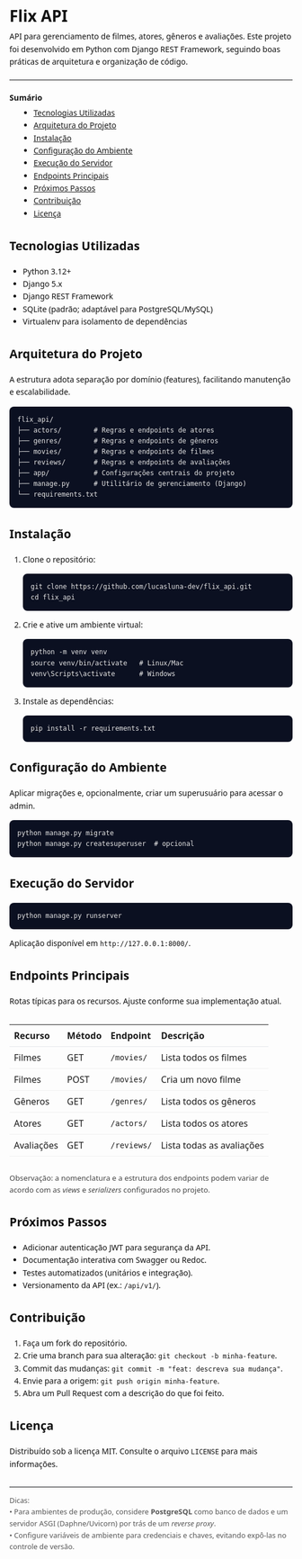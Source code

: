 <!-- README rendered as HTML for GitHub (works inside README.md). No emojis; clean, professional formatting. -->
<div id="readme" style="font-family: system-ui, -apple-system, Segoe UI, Roboto, Helvetica, Arial, sans-serif; line-height: 1.6; color: #111;">
  <h1 style="margin-bottom: 0.2rem;">Flix API</h1>
  <p style="margin-top: 0; max-width: 900px;">
    API para gerenciamento de filmes, atores, gêneros e avaliações. Este projeto foi desenvolvido em Python com Django REST Framework, seguindo boas práticas de arquitetura e organização de código.
  </p>

  <hr style="border: 0; border-top: 1px solid #e5e7eb; margin: 1.25rem 0;" />

  <!-- Sumário -->
  <nav aria-label="Sumário" style="margin: 1rem 0 1.5rem;">
    <strong>Sumário</strong>
    <ul style="margin: 0.25rem 0 0 1.2rem;">
      <li><a href="#tecnologias">Tecnologias Utilizadas</a></li>
      <li><a href="#arquitetura">Arquitetura do Projeto</a></li>
      <li><a href="#instalacao">Instalação</a></li>
      <li><a href="#configuracao">Configuração do Ambiente</a></li>
      <li><a href="#execucao">Execução do Servidor</a></li>
      <li><a href="#endpoints">Endpoints Principais</a></li>
      <li><a href="#roadmap">Próximos Passos</a></li>
      <li><a href="#contribuicao">Contribuição</a></li>
      <li><a href="#licenca">Licença</a></li>
    </ul>
  </nav>

  <!-- Tecnologias -->
  <h2 id="tecnologias">Tecnologias Utilizadas</h2>
  <ul>
    <li>Python 3.12+</li>
    <li>Django 5.x</li>
    <li>Django REST Framework</li>
    <li>SQLite (padrão; adaptável para PostgreSQL/MySQL)</li>
    <li>Virtualenv para isolamento de dependências</li>
  </ul>

  <!-- Arquitetura -->
  <h2 id="arquitetura">Arquitetura do Projeto</h2>
  <p>A estrutura adota separação por domínio (features), facilitando manutenção e escalabilidade.</p>
  <pre style="background:#0b1021; color:#e6e6e6; padding:14px; border-radius:8px; overflow:auto;">
<code>flix_api/
├── actors/        # Regras e endpoints de atores
├── genres/        # Regras e endpoints de gêneros
├── movies/        # Regras e endpoints de filmes
├── reviews/       # Regras e endpoints de avaliações
├── app/           # Configurações centrais do projeto
├── manage.py      # Utilitário de gerenciamento (Django)
└── requirements.txt
</code></pre>

  <!-- Instalacao -->
  <h2 id="instalacao">Instalação</h2>
  <ol>
    <li>
      <p>Clone o repositório:</p>
      <pre style="background:#0b1021; color:#e6e6e6; padding:14px; border-radius:8px; overflow:auto;"><code class="language-bash">git clone https://github.com/lucasluna-dev/flix_api.git
cd flix_api</code></pre>
    </li>
    <li>
      <p>Crie e ative um ambiente virtual:</p>
      <pre style="background:#0b1021; color:#e6e6e6; padding:14px; border-radius:8px; overflow:auto;"><code class="language-bash">python -m venv venv
source venv/bin/activate   # Linux/Mac
venv\Scripts\activate      # Windows</code></pre>
    </li>
    <li>
      <p>Instale as dependências:</p>
      <pre style="background:#0b1021; color:#e6e6e6; padding:14px; border-radius:8px; overflow:auto;"><code class="language-bash">pip install -r requirements.txt</code></pre>
    </li>
  </ol>

  <!-- Configuracao -->
  <h2 id="configuracao">Configuração do Ambiente</h2>
  <p>Aplicar migrações e, opcionalmente, criar um superusuário para acessar o admin.</p>
  <pre style="background:#0b1021; color:#e6e6e6; padding:14px; border-radius:8px; overflow:auto;"><code class="language-bash">python manage.py migrate
python manage.py createsuperuser  # opcional</code></pre>

  <!-- Execucao -->
  <h2 id="execucao">Execução do Servidor</h2>
  <pre style="background:#0b1021; color:#e6e6e6; padding:14px; border-radius:8px; overflow:auto;"><code class="language-bash">python manage.py runserver</code></pre>
  <p>Aplicação disponível em <code>http://127.0.0.1:8000/</code>.</p>

  <!-- Endpoints -->
  <h2 id="endpoints">Endpoints Principais</h2>
  <p>Rotas típicas para os recursos. Ajuste conforme sua implementação atual.</p>
  <div style="overflow-x:auto;">
    <table style="border-collapse: collapse; width: 100%; min-width: 520px;">
      <thead>
        <tr>
          <th style="text-align:left; border-bottom:1px solid #e5e7eb; padding:8px;">Recurso</th>
          <th style="text-align:left; border-bottom:1px solid #e5e7eb; padding:8px;">Método</th>
          <th style="text-align:left; border-bottom:1px solid #e5e7eb; padding:8px;">Endpoint</th>
          <th style="text-align:left; border-bottom:1px solid #e5e7eb; padding:8px;">Descrição</th>
        </tr>
      </thead>
      <tbody>
        <tr>
          <td style="border-bottom:1px solid #f0f0f0; padding:8px;">Filmes</td>
          <td style="border-bottom:1px solid #f0f0f0; padding:8px;">GET</td>
          <td style="border-bottom:1px solid #f0f0f0; padding:8px;"><code>/movies/</code></td>
          <td style="border-bottom:1px solid #f0f0f0; padding:8px;">Lista todos os filmes</td>
        </tr>
        <tr>
          <td style="border-bottom:1px solid #f0f0f0; padding:8px;">Filmes</td>
          <td style="border-bottom:1px solid #f0f0f0; padding:8px;">POST</td>
          <td style="border-bottom:1px solid #f0f0f0; padding:8px;"><code>/movies/</code></td>
          <td style="border-bottom:1px solid #f0f0f0; padding:8px;">Cria um novo filme</td>
        </tr>
        <tr>
          <td style="border-bottom:1px solid #f0f0f0; padding:8px;">Gêneros</td>
          <td style="border-bottom:1px solid #f0f0f0; padding:8px;">GET</td>
          <td style="border-bottom:1px solid #f0f0f0; padding:8px;"><code>/genres/</code></td>
          <td style="border-bottom:1px solid #f0f0f0; padding:8px;">Lista todos os gêneros</td>
        </tr>
        <tr>
          <td style="border-bottom:1px solid #f0f0f0; padding:8px;">Atores</td>
          <td style="border-bottom:1px solid #f0f0f0; padding:8px;">GET</td>
          <td style="border-bottom:1px solid #f0f0f0; padding:8px;"><code>/actors/</code></td>
          <td style="border-bottom:1px solid #f0f0f0; padding:8px;">Lista todos os atores</td>
        </tr>
        <tr>
          <td style="border-bottom:1px solid #f0f0f0; padding:8px;">Avaliações</td>
          <td style="border-bottom:1px solid #f0f0f0; padding:8px;">GET</td>
          <td style="border-bottom:1px solid #f0f0f0; padding:8px;"><code>/reviews/</code></td>
          <td style="border-bottom:1px solid #f0f0f0; padding:8px;">Lista todas as avaliações</td>
        </tr>
      </tbody>
    </table>
  </div>
  <p style="font-size: 0.95em; color:#444; margin-top: 0.75rem;">Observação: a nomenclatura e a estrutura dos endpoints podem variar de acordo com as <em>views</em> e <em>serializers</em> configurados no projeto.</p>

  <!-- Roadmap -->
  <h2 id="roadmap">Próximos Passos</h2>
  <ul>
    <li>Adicionar autenticação JWT para segurança da API.</li>
    <li>Documentação interativa com Swagger ou Redoc.</li>
    <li>Testes automatizados (unitários e integração).</li>
    <li>Versionamento da API (ex.: <code>/api/v1/</code>).</li>
  </ul>

  <!-- Contribuicao -->
  <h2 id="contribuicao">Contribuição</h2>
  <ol>
    <li>Faça um fork do repositório.</li>
    <li>Crie uma branch para sua alteração: <code>git checkout -b minha-feature</code>.</li>
    <li>Commit das mudanças: <code>git commit -m "feat: descreva sua mudança"</code>.</li>
    <li>Envie para a origem: <code>git push origin minha-feature</code>.</li>
    <li>Abra um Pull Request com a descrição do que foi feito.</li>
  </ol>

  <!-- Licenca -->
  <h2 id="licenca">Licença</h2>
  <p>Distribuído sob a licença MIT. Consulte o arquivo <code>LICENSE</code> para mais informações.</p>

  <hr style="border: 0; border-top: 1px solid #e5e7eb; margin: 1.75rem 0 0.75rem;" />
  <p style="font-size: 0.92em; color:#555;">Dicas:
    <br />• Para ambientes de produção, considere <strong>PostgreSQL</strong> como banco de dados e um servidor ASGI (Daphne/Uvicorn) por trás de um <em>reverse proxy</em>.
    <br />• Configure variáveis de ambiente para credenciais e chaves, evitando expô-las no controle de versão.
  </p>
</div>
